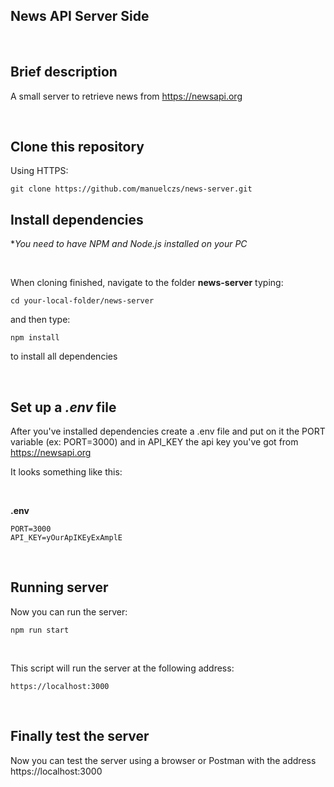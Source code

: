 ## News API Server Side
</br>

## Brief description

A small server to retrieve news from https://newsapi.org

</br>


## Clone this repository

Using HTTPS:

    git clone https://github.com/manuelczs/news-server.git

## Install dependencies

**You need to have NPM and Node.js installed on your PC*

</br>

When cloning finished, navigate to the folder **news-server** typing:

    cd your-local-folder/news-server

and then type:

    npm install

to install all dependencies

</br>

## Set up a *.env* file

After you've installed dependencies create a .env file and put on it the PORT variable (ex: PORT=3000) and in API_KEY the api key you've got from https://newsapi.org

It looks something like this:

</br>

**.env**

    PORT=3000
    API_KEY=yOurApIKEyExAmplE

</br>

## Running server

Now you can run the server:

    npm run start

</br>

This script will run the server at the following address:

    https://localhost:3000

</br>

## Finally test the server
Now you can test the server using a browser or Postman with the address https://localhost:3000 

</br>

